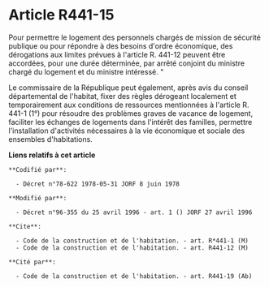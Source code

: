 # Article R441-15

Pour permettre le logement des personnels chargés de mission de sécurité publique ou pour répondre à des besoins d'ordre
économique, des dérogations aux limites prévues à l'article R. 441-12 peuvent être accordées, pour une durée déterminée, par
arrêté conjoint du ministre chargé du logement et du ministre intéressé. "

Le commissaire de la République peut également, après avis du conseil départemental de l'habitat, fixer des règles dérogeant
localement et temporairement aux conditions de ressources mentionnées à l'article R. 441-1 (1°) pour résoudre des problèmes
graves de vacance de logement, faciliter les échanges de logements dans l'intérêt des familles, permettre l'installation
d'activités nécessaires à la vie économique et sociale des ensembles d'habitations.

**Liens relatifs à cet article**

	**Codifié par**:

	  - Décret n°78-622 1978-05-31 JORF 8 juin 1978

	**Modifié par**:

	  - Décret n°96-355 du 25 avril 1996 - art. 1 () JORF 27 avril 1996

	**Cite**:

	  - Code de la construction et de l'habitation. - art. R*441-1 (M)
	  - Code de la construction et de l'habitation. - art. R441-12 (M)

	**Cité par**:

	  - Code de la construction et de l'habitation. - art. R441-19 (Ab)
